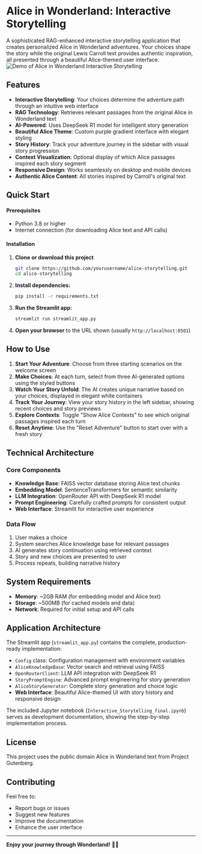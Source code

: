 # Alice in Wonderland: Interactive Storytelling

A sophisticated RAG-enhanced interactive storytelling application that creates personalized Alice in Wonderland adventures. Your choices shape the story while the original Lewis Carroll text provides authentic inspiration, all presented through a beautiful Alice-themed user interface.
![Demo of Alice in Wonderland Interactive Storytelling](demo.gif)
## Features

- **Interactive Storytelling**: Your choices determine the adventure path through an intuitive web interface
- **RAG Technology**: Retrieves relevant passages from the original Alice in Wonderland text
- **AI-Powered**: Uses DeepSeek R1 model for intelligent story generation
- **Beautiful Alice Theme**: Custom purple gradient interface with elegant styling
- **Story History**: Track your adventure journey in the sidebar with visual story progression
- **Context Visualization**: Optional display of which Alice passages inspired each story segment
- **Responsive Design**: Works seamlessly on desktop and mobile devices
- **Authentic Alice Content**: All stories inspired by Carroll's original text

## Quick Start

#### Prerequisites
- Python 3.8 or higher
- Internet connection (for downloading Alice text and API calls)

#### Installation

1. **Clone or download this project**
   ```bash
   git clone https://github.com/yourusername/alice-storytelling.git
   cd alice-storytelling
   ```

2. **Install dependencies:**
   ```bash
   pip install -r requirements.txt
   ```

3. **Run the Streamlit app:**
   ```bash
   streamlit run streamlit_app.py
   ```

4. **Open your browser** to the URL shown (usually `http://localhost:8501`)

## How to Use

1. **Start Your Adventure**: Choose from three starting scenarios on the welcome screen
2. **Make Choices**: At each turn, select from three AI-generated options using the styled buttons
3. **Watch Your Story Unfold**: The AI creates unique narrative based on your choices, displayed in elegant white containers
4. **Track Your Journey**: View your story history in the left sidebar, showing recent choices and story previews
5. **Explore Contexts**: Toggle "Show Alice Contexts" to see which original passages inspired each turn
6. **Reset Anytime**: Use the "Reset Adventure" button to start over with a fresh story


## Technical Architecture

### Core Components
- **Knowledge Base**: FAISS vector database storing Alice text chunks
- **Embedding Model**: SentenceTransformers for semantic similarity
- **LLM Integration**: OpenRouter API with DeepSeek R1 model
- **Prompt Engineering**: Carefully crafted prompts for consistent output
- **Web Interface**: Streamlit for interactive user experience

### Data Flow
1. User makes a choice
2. System searches Alice knowledge base for relevant passages
3. AI generates story continuation using retrieved context
4. Story and new choices are presented to user
5. Process repeats, building narrative history

## System Requirements

- **Memory**: ~2GB RAM (for embedding model and Alice text)
- **Storage**: ~500MB (for cached models and data)
- **Network**: Required for initial setup and API calls

## Application Architecture

The Streamlit app (`streamlit_app.py`) contains the complete, production-ready implementation:

- `Config` class: Configuration management with environment variables
- `AliceKnowledgeBase`: Vector search and retrieval using FAISS
- `OpenRouterClient`: LLM API integration with DeepSeek R1
- `StoryPromptEngine`: Advanced prompt engineering for story generation
- `AliceStoryGenerator`: Complete story generation and choice logic
- **Web Interface**: Beautiful Alice-themed UI with story history and responsive design

The included Jupyter notebook (`Interactive_Storytelling_final.ipynb`) serves as development documentation, showing the step-by-step implementation process.

## License

This project uses the public domain Alice in Wonderland text from Project Gutenberg.

## Contributing

Feel free to:
- Report bugs or issues
- Suggest new features
- Improve the documentation
- Enhance the user interface

---

**Enjoy your journey through Wonderland!** 🎩✨
